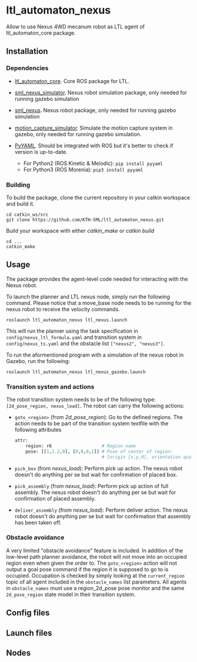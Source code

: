 # ltl_automaton_nexus
Allow to use Nexus 4WD mecanum robot as LTL agent of ltl_automaton_core package.

## Installation

### Dependencies
- [ltl_automaton_core](https://github.com/KTH-SML/ltl_automaton_core). Core ROS package for LTL.

- [sml_nexus_simulator](https://github.com/KTH-SML/sml_nexus_simulator). Nexus robot simulation package, only needed for running gazebo simulation

- [sml_nexus](https://github.com/KTH-SML/sml_nexus). Nexus robot package, only needed for running gazebo simulation

- [motion_capture_simulator](https://github.com/KTH-SML/motion_capture_simulator.git). Simulate the motion capture system in gazebo, only needed for running gazebo simulation.

- [PyYAML](https://pyyaml.org/). Should be integrated with ROS but it's better to check if version is up-to-date.
	- For Python2 (ROS Kinetic & Melodic):
	`pip install pyyaml`
	- For Python3 (ROS Morenia):
	`pip3 install pyyaml`
  
### Building
To build the package, clone the current repository in your catkin workspace and build it.
```
cd catkin_ws/src
git clone https://github.com/KTH-SML/ltl_automaton_nexus.git
```
Build your workspace with either *catkin_make* or *catkin build*
```
cd ...
catkin_make
```

## Usage
The package provides the agent-level code needed for interacting with the Nexus robot.

To launch the planner and LTL nexus node, simply run the following command. Please notice that a move_base node needs to be running for the nexus robot to receive the velocity commands.

```
roslaunch ltl_automaton_nexus ltl_nexus.launch
```
This will run the planner using the task specification in `config/nexus_ltl_formula.yaml` and transition system in `config/nexus_ts.yaml` and the obstacle list `["nexus2", "nexus3"]`.

To run the aformentioned program with a simulation of the nexus robot in Gazebo, run the following:
```
roslaunch ltl_automaton_nexus ltl_nexus_gazebo.launch
```

### Transition system and actions
The robot transition system needs to be of the following type: `[2d_pose_region, nexus_load]`. The robot can carry the following actions:
- `goto_<region>` (from *2d_pose_region*): Go to the defined regions. The action needs to be part of the transition system textfile with the following attributes
  
  ```Python
  attr:
      region: r6                   # Region name
      pose: [[1,1.2,0], [0,0,0,1]] # Pose of center of region:
                                   # [origin [x,y,0], orientation quaternion [x,y,z,w]]
  ```
  
- `pick_box`  (from *nexus_load*): Perform pick up action. The nexus robot doesn't do anything per se but wait for confirmation of placed box.

- `pick_assembly`  (from *nexus_load*): Perform pick up action of full assembly. The nexus robot doesn't do anything per se but wait for confirmation of placed assembly.

- `deliver_assembly`  (from *nexus_load*): Perform deliver action. The nexus robot doesn't do anything per se but wait for confirmation that assembly has been taken off.

### Obstacle avoidance
A very limited "obstacle avoidance" feature is included. In addition of the low-level path planner avoidance, the robot will not move into an occupied region even when given the order to. The `goto_<region>` action will not output a goal pose command if the region it is supposed to go to is occupied. Occupation is checked by simply looking at the `current_region` topic of all agent included in the `obstacle_names` list parameters. All agents in `obstacle_names` must use a region_2d_pose pose monitor and the same `2d_pose_region` state model in their transition system.

## Config files

## Launch files

## Nodes
